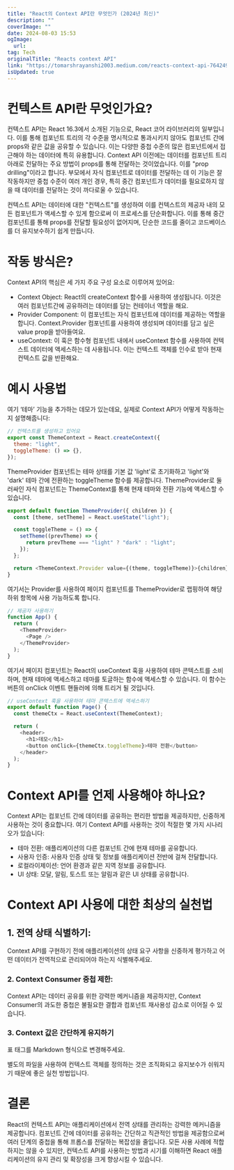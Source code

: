 ```yaml
---
title: "React의 Context API란 무엇인가 (2024년 최신)"
description: ""
coverImage: ""
date: 2024-08-03 15:53
ogImage: 
  url: 
tag: Tech
originalTitle: "Reacts context API"
link: "https://tomarshrayanshi2003.medium.com/reacts-context-api-764249259f8c"
isUpdated: true
---
```



# 컨텍스트 API란 무엇인가요?

컨텍스트 API는 React 16.3에서 소개된 기능으로, React 코어 라이브러리의 일부입니다. 이를 통해 컴포넌트 트리의 각 수준을 명시적으로 통과시키지 않아도 컴포넌트 간에 props와 같은 값을 공유할 수 있습니다. 이는 다양한 중첩 수준의 많은 컴포넌트에서 접근해야 하는 데이터에 특히 유용합니다.
Context API 이전에는 데이터를 컴포넌트 트리 아래로 전달하는 주요 방법이 props를 통해 전달하는 것이었습니다. 이를 "prop drilling"이라고 합니다. 부모에서 자식 컴포넌트로 데이터를 전달하는 데 이 기능은 잘 작동하지만 중첩 수준이 여러 개인 경우, 특히 중간 컴포넌트가 데이터를 필요로하지 않을 때 데이터를 전달하는 것이 까다로울 수 있습니다.

컨텍스트 API는 데이터에 대한 "컨텍스트"를 생성하여 이를 컨텍스트의 제공자 내의 모든 컴포넌트가 액세스할 수 있게 함으로써 이 프로세스를 단순화합니다. 이를 통해 중간 컴포넌트를 통해 props를 전달할 필요성이 없어지며, 단순한 코드를 줄이고 코드베이스를 더 유지보수하기 쉽게 만듭니다.

# 작동 방식은?

<div class="content-ad"></div>

Context API의 핵심은 세 가지 주요 구성 요소로 이루어져 있어요:

- Context Object: React의 createContext 함수를 사용하여 생성됩니다. 이것은 여러 컴포넌트간에 공유하려는 데이터를 담는 컨테이너 역할을 해요.
- Provider Component: 이 컴포넌트는 자식 컴포넌트에 데이터를 제공하는 역할을 합니다. Context.Provider 컴포넌트를 사용하여 생성되며 데이터를 담고 싶은 value prop을 받아들여요.
- useContext: 이 훅은 함수형 컴포넌트 내에서 useContext 함수를 사용하여 컨텍스트 데이터에 액세스하는 데 사용됩니다. 이는 컨텍스트 객체를 인수로 받아 현재 컨텍스트 값을 반환해요.

# 예시 사용법

여기 ‘테마’ 기능을 추가하는 데모가 있는데요, 실제로 Context API가 어떻게 작동하는지 설명해줍니다:

<div class="content-ad"></div>

```js
// 컨텍스트를 생성하고 있어요
export const ThemeContext = React.createContext({
  theme: "light",
  toggleTheme: () => {},
});
```

ThemeProvider 컴포넌트는 테마 상태를 기본 값 'light'로 초기화하고 'light'와 'dark' 테마 간에 전환하는 toggleTheme 함수를 제공합니다. ThemeProvider로 둘러싸인 자식 컴포넌트는 ThemeContext를 통해 현재 테마와 전환 기능에 액세스할 수 있습니다.

```js
export default function ThemeProvider({ children }) {
  const [theme, setTheme] = React.useState("light");

  const toggleTheme = () => {
    setTheme((prevTheme) => {
      return prevTheme === "light" ? "dark" : "light";
    });
  };

  return <ThemeContext.Provider value={(theme, toggleTheme)}>{children}</ThemeContext.Provider>;
}
```

여기서는 Provider를 사용하여 페이지 컴포넌트를 ThemeProvider로 랩핑하여 해당 하위 항목에 사용 가능하도록 합니다.

<div class="content-ad"></div>

```js
// 제공자 사용하기
function App() {
  return (
    <ThemeProvider>
      <Page />
    </ThemeProvider>
  );
}
```

여기서 페이지 컴포넌트는 React의 useContext 훅을 사용하여 테마 콘텍스트를 소비하며, 현재 테마에 액세스하고 테마를 토글하는 함수에 액세스할 수 있습니다. 이 함수는 버튼의 onClick 이벤트 핸들러에 의해 트리거 될 것입니다.

```js
// useContext 훅을 사용하여 테마 콘텍스트에 액세스하기
export default function Page() {
  const themeCtx = React.useContext(ThemeContext);

  return (
    <header>
      <h1>데모</h1>
      <button onClick={themeCtx.toggleTheme}>테마 전환</button>
    </header>
  );
}
```

# Context API를 언제 사용해야 하나요?

<div class="content-ad"></div>

Context API는 컴포넌트 간에 데이터를 공유하는 편리한 방법을 제공하지만, 신중하게 사용하는 것이 중요합니다. 여기 Context API를 사용하는 것이 적절한 몇 가지 시나리오가 있습니다:

- 테마 전환: 애플리케이션의 다른 컴포넌트 간에 현재 테마를 공유합니다.
- 사용자 인증: 사용자 인증 상태 및 정보를 애플리케이션 전반에 걸쳐 전달합니다.
- 로컬라이제이션: 언어 환경과 같은 지역 정보를 공유합니다.
- UI 상태: 모달, 알림, 토스트 또는 알림과 같은 UI 상태를 공유합니다.

# Context API 사용에 대한 최상의 실천법

## 1. 전역 상태 식별하기:

<div class="content-ad"></div>

Context API를 구현하기 전에 애플리케이션의 상태 요구 사항을 신중하게 평가하고 어떤 데이터가 전역적으로 관리되어야 하는지 식별해주세요.

### 2. Context Consumer 중첩 제한:

Context API는 데이터 공유를 위한 강력한 메커니즘을 제공하지만, Context Consumer의 과도한 중첩은 불필요한 결합과 컴포넌트 재사용성 감소로 이어질 수 있습니다.

### 3. Context 값은 간단하게 유지하기

<div class="content-ad"></div>

표 태그를 Markdown 형식으로 변경해주세요.

<div class="content-ad"></div>

별도의 파일을 사용하여 컨텍스트 객체를 정의하는 것은 조직화되고 유지보수가 쉬워지기 때문에 좋은 실천 방법입니다.

# 결론

React의 컨텍스트 API는 애플리케이션에서 전역 상태를 관리하는 강력한 메커니즘을 제공합니다. 컴포넌트 간에 데이터를 공유하는 간단하고 직관적인 방법을 제공함으로써 여러 단계의 중첩을 통해 프롭스를 전달하는 복잡성을 줄입니다. 모든 사용 사례에 적합하지는 않을 수 있지만, 컨텍스트 API를 사용하는 방법과 시기를 이해하면 React 애플리케이션의 유지 관리 및 확장성을 크게 향상시킬 수 있습니다.
